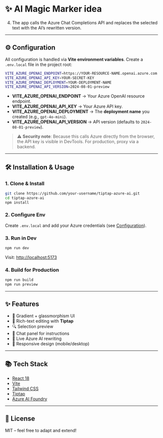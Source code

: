 # ✨ AI Magic Marker idea
4. The app calls the Azure Chat Completions API and replaces the selected text with the AI’s rewritten version.


---


## ⚙️ Configuration


All configuration is handled via **Vite environment variables**. Create a `.env.local` file in the project root:


```bash
VITE_AZURE_OPENAI_ENDPOINT=https://YOUR-RESOURCE-NAME.openai.azure.com
VITE_AZURE_OPENAI_API_KEY=YOUR-SECRET-KEY
VITE_AZURE_OPENAI_DEPLOYMENT=YOUR-DEPLOYMENT-NAME
VITE_AZURE_OPENAI_API_VERSION=2024-08-01-preview
```


- **VITE_AZURE_OPENAI_ENDPOINT** → Your Azure OpenAI resource endpoint.
- **VITE_AZURE_OPENAI_API_KEY** → Your Azure API key.
- **VITE_AZURE_OPENAI_DEPLOYMENT** → The **deployment name** you created (e.g., `gpt-4o-mini`).
- **VITE_AZURE_OPENAI_API_VERSION** → API version (defaults to `2024-08-01-preview`).


> ⚠️ **Security note**: Because this calls Azure directly from the browser, the API key is visible in DevTools. For production, proxy via a backend.


---


## 🛠 Installation & Usage


### 1. Clone & Install
```bash
git clone https://github.com/your-username/tiptap-azure-ai.git
cd tiptap-azure-ai
npm install
```


### 2. Configure Env
Create `.env.local` and add your Azure credentials (see [Configuration](#️-configuration)).


### 3. Run in Dev
```bash
npm run dev
```
Visit: [http://localhost:5173](http://localhost:5173)


### 4. Build for Production
```bash
npm run build
npm run preview
```


---


## ✨ Features
- 🎨 Gradient + glassmorphism UI
- 📝 Rich-text editing with **Tiptap**
- 🔍 Selection preview
- 💬 Chat panel for instructions
- 🤖 Live Azure AI rewriting
- 📱 Responsive design (mobile/desktop)


---


## 📚 Tech Stack
- [React 18](https://react.dev/)
- [Vite](https://vitejs.dev/)
- [Tailwind CSS](https://tailwindcss.com/)
- [Tiptap](https://tiptap.dev/)
- [Azure AI Foundry](https://learn.microsoft.com/en-us/azure/ai-services/openai/)


---


## 📝 License
MIT – feel free to adapt and extend!